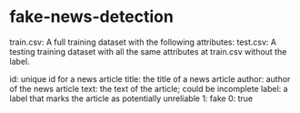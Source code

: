 # fake-news-detection
train.csv: A full training dataset with the following attributes:
test.csv: A testing training dataset with all the same attributes at train.csv without the label.

id: unique id for a news article 
title: the title of a news article author: author of the news article 
text: the text of the article; could be incomplete 
label: a label that marks the article as potentially unreliable 
1: fake
0: true 


